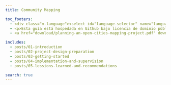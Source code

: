 ```yaml
---
title: Community Mapping

toc_footers:
  - <div class="m-language"><select id="language-selector" name="language"><option value="en">English</option><option value="es"  selected>Español</option></select></div>
  - <p>Esta guía está hospedada en Github bajo licencia de dominio público y es bienvenido cualquier contenido nuevo y casos de estudio a través de pull request o temas. Esta obra original es un producto de <a target="_blank"  href="https://www.gfdrr.org/opendri">GFDRR OpenDRI</a> en colaboración con <a target="_blank" href="https://hotosm.org">HOT</a>.</p>
  - <a href="download/planning-an-open-cities-mapping-project.pdf" download="planning-an-open-cities-mapping-project.pdf" class="btn -black">Descargar PDF</a>

includes:
  - posts/01-introduction
  - posts/02-project-design-preparation
  - posts/03-getting-started
  - posts/04-implementation-and-supervision
  - posts/05-lessions-learned-and-recommendations

search: true
---
```

